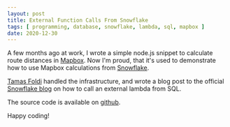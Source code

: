 ```yaml
---
layout: post
title: External Function Calls From Snowflake
tags: [ programming, database, snowflake, lambda, sql, mapbox ]
date: 2020-12-30
---
```


A few months ago at work, I wrote a simple node.js snippet to calculate route distances in [Mapbox](https://docs.mapbox.com/api/navigation/#directions).
Now I'm proud, that it's used to demonstrate how to use Mapbox calculations from [Snowflake](https://www.snowflake.com/).
<!--more-->
[Tamas Foldi](https://twitter.com/tfoldi) handled the infrastructure, and wrote a blog post to the official [Snowflake blog](https://www.snowflake.com/blog/extending-snowflakes-external-functions-with-serverless-adding-driving-times-from-mapbox-to-sql/) on how to call an external lambda from SQL.

The source code is available on [github](https://github.com/tfoldi/snowflake-mapbox-functions).

Happy coding!
